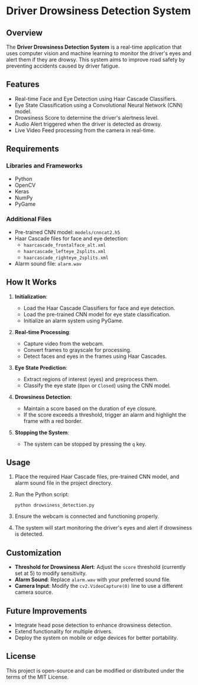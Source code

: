 Driver Drowsiness Detection System
==================================

Overview
--------

The **Driver Drowsiness Detection System** is a real-time application that uses computer vision and machine learning to monitor the driver's eyes and alert them if they are drowsy. This system aims to improve road safety by preventing accidents caused by driver fatigue.

Features
--------

-   Real-time Face and Eye Detection using Haar Cascade Classifiers.
-   Eye State Classification using a Convolutional Neural Network (CNN) model.
-   Drowsiness Score to determine the driver's alertness level.
-   Audio Alert triggered when the driver is detected as drowsy.
-   Live Video Feed processing from the camera in real-time.

Requirements
------------

### Libraries and Frameworks

-   Python
-   OpenCV
-   Keras
-   NumPy
-   PyGame

### Additional Files

-   Pre-trained CNN model: `models/cnncat2.h5`
-   Haar Cascade files for face and eye detection:
    -   `haarcascade_frontalface_alt.xml`
    -   `haarcascade_lefteye_2splits.xml`
    -   `haarcascade_righteye_2splits.xml`
-   Alarm sound file: `alarm.wav`

How It Works
------------

1.  **Initialization**:

    -   Load the Haar Cascade Classifiers for face and eye detection.
    -   Load the pre-trained CNN model for eye state classification.
    -   Initialize an alarm system using PyGame.
2.  **Real-time Processing**:

    -   Capture video from the webcam.
    -   Convert frames to grayscale for processing.
    -   Detect faces and eyes in the frames using Haar Cascades.
3.  **Eye State Prediction**:

    -   Extract regions of interest (eyes) and preprocess them.
    -   Classify the eye state (`Open` or `Closed`) using the CNN model.
4.  **Drowsiness Detection**:

    -   Maintain a score based on the duration of eye closure.
    -   If the score exceeds a threshold, trigger an alarm and highlight the frame with a red border.
5.  **Stopping the System**:

    -   The system can be stopped by pressing the `q` key.

Usage
-----

1.  Place the required Haar Cascade files, pre-trained CNN model, and alarm sound file in the project directory.
2.  Run the Python script:

    ```
    python drowsiness_detection.py

    ```

3.  Ensure the webcam is connected and functioning properly.
4.  The system will start monitoring the driver's eyes and alert if drowsiness is detected.

Customization
-------------

-   **Threshold for Drowsiness Alert**: Adjust the `score` threshold (currently set at 5) to modify sensitivity.
-   **Alarm Sound**: Replace `alarm.wav` with your preferred sound file.
-   **Camera Input**: Modify the `cv2.VideoCapture(0)` line to use a different camera source.

Future Improvements
-------------------

-   Integrate head pose detection to enhance drowsiness detection.
-   Extend functionality for multiple drivers.
-   Deploy the system on mobile or edge devices for better portability.

License
-------

This project is open-source and can be modified or distributed under the terms of the MIT License.
